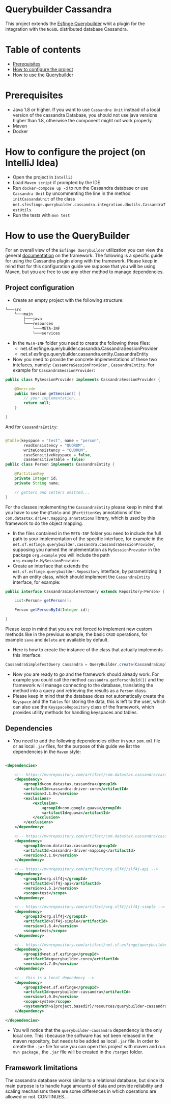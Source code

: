 # Querybuilder Cassandra

This project extends the [Esfinge Querybuilder](http://esfinge.sourceforge.net/Query%20Builder.html) whit a plugin for
the integration with the `NoSQL` distributed database Cassandra.

# Table of contents

* [Prerequisites](#prerequisites)
* [How to configure the project ](#how-to-configure-the-project-on-intellij-idea)
* [How to use the Querybuilder](#how-to-use-the-querybuilder)

# Prerequisites

* Java 1.8 or higher. If you want to use `Cassandra Unit` instead of a local version of the cassandra Database, you
  should not use java versions higher than 1.8, otherwise the component might not work properly.
* Maven
* Docker

# How to configure the project (on IntelliJ Idea)

* Open the project in `IntelliJ`
* Load `Maven script` if prompted by the IDE
* Run `docker-compose up -d` to run the Cassandra database or use `Cassandra Unit` by uncommenting the line in the
  method `initCassandaUnit` of the class `net.sfesfinge.querybuilder.cassandra.integration.dbutils.CassandraTestUtils`.
* Run the tests with `mvn test`

# How to use the QueryBuilder

For an overall view of the `Esfinge Querybuilder` utilization you can view the
general [documentation](../documentation/README.md) on the framework. The following is a specific guide for using the
Cassandra plugin along with the framework.
Please keep in mind that for this configuration guide we suppose that you will be using Maven, but you are free to use
any other method to manage dependencies.

## Project configuration

* Create an empty project with the following structure:

```markdown
└───src
    └───main
        ├───java
        └───resources
            └───META-INF
            └───services
```

* In the `META-INF` folder you need to create the following three files:
    * net.sf.esfinge.querybuilder.cassandra.CassandraSessionProvider
    * net.sf.esfinge.querybuilder.cassandra.entity.CassandraEntity
* Now you need to provide the concrete implementations of these two intefaces, namely: `CassandraSessionProvider`
  , `CassandraEntity`.
  For example for `CassandraSessionProvider`:

```Java
public class MySessionProvider implements CassandraSessionProvider {

    @Override
    public Session getSession() {
        // your implementation...
        return null;
    }

}
```

And for `CassandraEntity`:

```Java

@Table(keyspace = "test", name = "person",
        readConsistency = "QUORUM",
        writeConsistency = "QUORUM",
        caseSensitiveKeyspace = false,
        caseSensitiveTable = false)
public class Person implements CassandraEntity {

    @PartitionKey
    private Integer id;
    private String name;

    // getters and setters omitted...
}
```

For the classes implementing the `CassandraEntity` please keep in mind that you have to use the `@Table`
and `@PartitionKey` annotations of the `com.datastax.driver.mapping.annotations` library, which is used by this
framework to do the object mapping.

* In the files contained in the `META-INF` folder you need to include the full path to your implementation of the
  specific interface, for example in the `net.sf.esfinge.querybuilder.cassandra.CassandraSessionProvider`, supposing you
  named the implementation as `MySessionProvider` in the package `org.example` you will include the
  path `org.example.MySessionProvider`.
* Create an interface that extends the `net.sf.esfinge.querybuilder.Repository` interface, by parametrizing it with an entity class, which should implement
  the `CassandraEntity` interface, for example:

```Java
public interface CassandraSimpleTestQuery extends Repository<Person> {

    List<Person> getPerson();

    Person getPersonById(Integer id);

}
```

Please keep in mind that you are not forced to implement new custom methods like in the previous example, the
basic `CRUD` operations, for example `save` and `delete` are available by default.

* Here is how to create the instance of the class that actually implements this interface:
```Java
CassandraSimpleTestQuery cassandra = QueryBuilder.create(CassandraSimpleTestQuery.class);
```
* Now you are ready to go and the framework should already work. For example you could call the
  method `cassandra.getPersonById(1)` and the framework will manage connecting to the database,
  translating the method into a query and retrieving the results as a `Person` class.
* Please keep in mind that the database does not automatically create the `Keyspace` and the `Tables` for storing the
  data, this is left to the user, which can also use the `KeyspaceRepository` class of the framework, which provides
  utility methods for handling keyspaces and tables.

## Dependencies

* You need to add the following dependencies either in your `pom.xml` file or as local `.jar` files, for the purpose of
  this guide we list the dependencies in the `Maven` style:

```xml

<dependencies>

    <!-- https://mvnrepository.com/artifact/com.datastax.cassandra/cassandra-driver-core -->
    <dependency>
        <groupId>com.datastax.cassandra</groupId>
        <artifactId>cassandra-driver-core</artifactId>
        <version>3.1.0</version>
        <exclusions>
            <exclusion>
                <groupId>com.google.guava</groupId>
                <artifactId>guava</artifactId>
            </exclusion>
        </exclusions>
    </dependency>

    <!-- https://mvnrepository.com/artifact/com.datastax.cassandra/cassandra-driver-mapping -->
    <dependency>
        <groupId>com.datastax.cassandra</groupId>
        <artifactId>cassandra-driver-mapping</artifactId>
        <version>3.1.0</version>
    </dependency>

    <!-- https://mvnrepository.com/artifact/org.slf4j/slf4j-api -->
    <dependency>
        <groupId>org.slf4j</groupId>
        <artifactId>slf4j-api</artifactId>
        <version>1.6.1</version>
        <scope>test</scope>
    </dependency>

    <!-- https://mvnrepository.com/artifact/org.slf4j/slf4j-simple -->
    <dependency>
        <groupId>org.slf4j</groupId>
        <artifactId>slf4j-simple</artifactId>
        <version>1.6.4</version>
        <scope>test</scope>
    </dependency>

    <!-- https://mvnrepository.com/artifact/net.sf.esfinge/querybuilder-core -->
    <dependency>
        <groupId>net.sf.esfinge</groupId>
        <artifactId>querybuilder-core</artifactId>
        <version>1.7.0</version>
    </dependency>

    <!-- this is a local dependency -->
    <dependency>
        <groupId>net.sf.esfinge</groupId>
        <artifactId>querybuilder-cassandra</artifactId>
        <version>1.0.0</version>
        <scope>system</scope>
        <systemPath>${project.basedir}/resources/querybuilder-cassandra-1.0.0.jar</systemPath>
    </dependency>

</dependencies>
```

* You will notice that the `querybuilder-cassandra` dependency is the only local one. This i because the software has
  not been released in the maven repository, but needs to be added as local `.jar` file. In order to create the `.jar`
  file for use you can open this project with maven and run `mvn package` , the `.jar` file will be created in
  the `/target` folder.

## Framework limitations

The cassandra database works similar to a relational database, but since its main purpose is to handle huge amounts of
data and provide reliability and scaling mechanisms there are some differences in which operations are allowed or not.
CONTINUES...